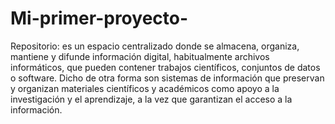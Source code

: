 # Mi-primer-proyecto-
Repositorio: es un espacio centralizado donde se almacena, organiza, mantiene y difunde información digital, habitualmente archivos informáticos, que pueden contener trabajos científicos, conjuntos de datos o software. Dicho de otra forma son sistemas de información que preservan y organizan materiales científicos y académicos como apoyo a la investigación y el aprendizaje, a la vez que garantizan el acceso a la información.
